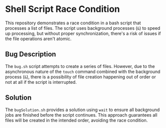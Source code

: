 # Shell Script Race Condition

This repository demonstrates a race condition in a bash script that processes a list of files. The script uses background processes (`&`) to speed up processing, but without proper synchronization, there's a risk of issues if the file operations aren't atomic.

## Bug Description

The `bug.sh` script attempts to create a series of files. However, due to the asynchronous nature of the `touch` command combined with the background process (`&`), there is a possibility of file creation happening out of order or not at all if the script is interrupted.

## Solution

The `bugSolution.sh` provides a solution using `wait` to ensure all background jobs are finished before the script continues.  This approach guarantees all files will be created in the intended order, avoiding the race condition.